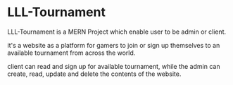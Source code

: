 # LLL-Tournament
 
LLL-Tournament is a MERN Project which enable user to be admin or client.

it's a website as a platform for gamers to join or sign up themselves to an available tournament from across the world.

client can read and sign up for available tournament, while the admin can create, read, update and delete the contents of the website.
